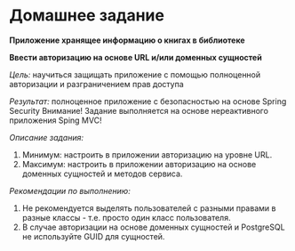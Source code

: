 # Домашнее задание

**Приложение хранящее информацию о книгах в библиотеке**

**Ввести авторизацию на основе URL и/или доменных сущностей**

_Цель:_ 
научиться защищать приложение с помощью полноценной авторизации и разграничением прав доступа

_Результат:_
полноценное приложение с безопасностью на основе Spring Security
Внимание! Задание выполняется на основе нереактивного приложения Sping MVC!

_Описание задания:_
1. Минимум: настроить в приложении авторизацию на уровне URL.
2. Максимум: настроить в приложении авторизацию на основе доменных сущностей и методов сервиса.

_Рекомендации по выполнению:_
1. Не рекомендуется выделять пользователей с разными правами в разные классы - т.е. просто один класс пользователя.
2. В случае авторизации на основе доменных сущностей и PostgreSQL не используйте GUID для сущностей.